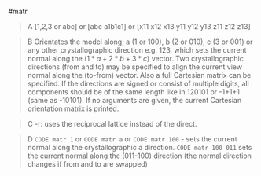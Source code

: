 #matr

>A [1,2,3 or abc] or [abc a1b1c1] or [x11 x12 x13 y11 y12 y13 z11 z12 z13]

>B Orientates the model along; a (1 or 100), b (2 or 010), c (3 or 001) or any other crystallographic direction e.g. 123, which sets the current normal along the  $(1*a+2*b+3*c)$ vector. Two crystallographic directions (from and to) may be specified to align the current view normal along the (to-from) vector. Also a full Cartesian matrix can be specified. If the directions are signed or consist of multiple digits, all components should be of the same length like in 120101 or -1+1+1 (same as -10101). If no arguments are given, the current Cartesian orientation matrix is printed.

>C -r: uses the reciprocal lattice instead of the direct.

>D `CODE matr 1` or `CODE matr a` or `CODE matr 100` - sets the current normal along the crystallographic a direction. `CODE matr 100 011` sets the current normal along the (011-100) direction (the normal direction changes if from and to are swapped)
